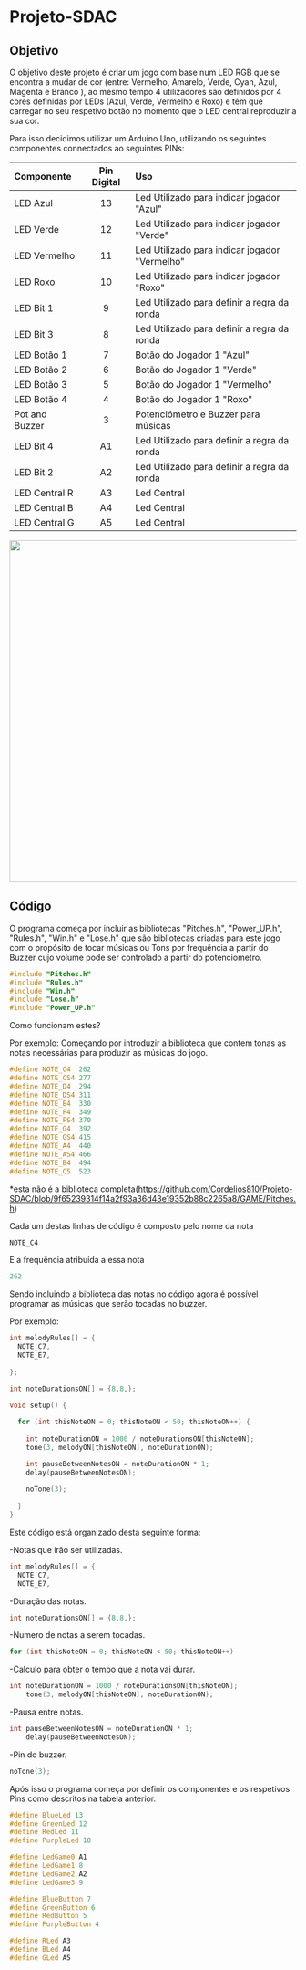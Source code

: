 # Projeto-SDAC

## Objetivo
O objetivo deste projeto é criar um jogo com base num LED RGB que se encontra a mudar de cor (entre: Vermelho, Amarelo, Verde, Cyan, Azul, Magenta e Branco ), ao mesmo tempo 4 utilizadores são definidos por 4 cores definidas por LEDs (Azul, Verde, Vermelho e Roxo) e têm que carregar no seu respetivo botão no momento que o LED central reproduzir a sua cor.

Para isso decidimos utilizar um Arduino Uno, utilizando os seguintes componentes connectados ao seguintes PINs:

<div align="center">
  
| Componente     | Pin Digital |      Uso     |
| :---           |     :---:   |     :---     |
| LED Azul       |      13     | Led Utilizado para indicar jogador "Azul"    |
| LED Verde      |      12     | Led Utilizado para indicar jogador "Verde"   |
| LED Vermelho   |      11     | Led Utilizado para indicar jogador "Vermelho"|
| LED Roxo       |      10     | Led Utilizado para indicar jogador "Roxo"    |
| LED Bit 1      |      9      | Led Utilizado para definir a regra da ronda  |
| LED Bit 3      |      8      | Led Utilizado para definir a regra da ronda  |
| LED Botão 1    |      7      | Botão do Jogador 1 "Azul"                    |
| LED Botão 2    |      6      | Botão do Jogador 1 "Verde"                   |
| LED Botão 3    |      5      | Botão do Jogador 1 "Vermelho"                |
| LED Botão 4    |      4      | Botão do Jogador 1 "Roxo"                    |
| Pot and Buzzer |      3      | Potenciómetro e Buzzer para músicas          |
| LED Bit 4      |      A1     | Led Utilizado para definir a regra da ronda  |
| LED Bit 2      |      A2     | Led Utilizado para definir a regra da ronda  |
| LED Central R  |      A3     | Led Central                                  |
| LED Central B  |      A4     | Led Central                                  |
| LED Central G  |      A5     | Led Central                                  |
  
  
<img src="https://github.com/PedroTorrado/Projeto-SDAC/blob/main/Images/Circuit.png" width="600"/>

</div>

## Código

O programa começa por incluir as bibliotecas "Pitches.h", "Power_UP.h", "Rules.h", "Win.h" e "Lose.h" que são bibliotecas criadas para este jogo com o propósito de tocar músicas ou Tons por frequência a partir do Buzzer cujo volume pode ser controlado a partir do potenciometro.

```C++
#include "Pitches.h"
#include "Rules.h"
#include "Win.h"
#include "Lose.h"
#include "Power_UP.h"
```
Como funcionam estes? 

Por exemplo: 
Começando por introduzir a biblioteca que contem tonas as notas necessárias para produzir as músicas do jogo.
```C++
#define NOTE_C4  262
#define NOTE_CS4 277
#define NOTE_D4  294
#define NOTE_DS4 311
#define NOTE_E4  330
#define NOTE_F4  349
#define NOTE_FS4 370
#define NOTE_G4  392
#define NOTE_GS4 415
#define NOTE_A4  440
#define NOTE_AS4 466
#define NOTE_B4  494
#define NOTE_C5  523
```
*esta não é a biblioteca completa(https://github.com/Cordelios810/Projeto-SDAC/blob/9f65239314f14a2f93a36d43e19352b88c2265a8/GAME/Pitches.h)

Cada um destas linhas de código é composto pelo nome da nota
```C++
NOTE_C4
```
E a frequência atribuída a essa nota
```C++
262
```
Sendo incluindo a biblioteca das notas no código agora é possível programar as músicas que serão tocadas no buzzer.

Por exemplo:
```C++
int melodyRules[] = {
  NOTE_C7,
  NOTE_E7,
  
};

int noteDurationsON[] = {8,8,};

void setup() {
  
  for (int thisNoteON = 0; thisNoteON < 50; thisNoteON++) {
  
    int noteDurationON = 1000 / noteDurationsON[thisNoteON];
    tone(3, melodyON[thisNoteON], noteDurationON);

    int pauseBetweenNotesON = noteDurationON * 1;
    delay(pauseBetweenNotesON);
    
    noTone(3);
    
  }
}
```
Este código está organizado desta seguinte forma: 

-Notas que irão ser utilizadas.
```C++
int melodyRules[] = {
  NOTE_C7,
  NOTE_E7,
```

-Duração das notas.
```C++
int noteDurationsON[] = {8,8,};
```

-Numero de notas a serem tocadas.
```C++
for (int thisNoteON = 0; thisNoteON < 50; thisNoteON++) 
```


-Calculo para obter o tempo que a nota vai durar.
```C++
int noteDurationON = 1000 / noteDurationsON[thisNoteON];
    tone(3, melodyON[thisNoteON], noteDurationON);
```


-Pausa entre notas.
```C++
int pauseBetweenNotesON = noteDurationON * 1;
    delay(pauseBetweenNotesON);
```


-Pin do buzzer.
```C++
noTone(3);
```

Após isso o programa começa por definir os componentes e os respetivos Pins como descritos na tabela anterior.

```C++
#define BlueLed 13
#define GreenLed 12
#define RedLed 11
#define PurpleLed 10

#define LedGame0 A1
#define LedGame1 8
#define LedGame2 A2
#define LedGame3 9

#define BlueButton 7
#define GreenButton 6
#define RedButton 5
#define PurpleButton 4

#define RLed A3
#define BLed A4
#define GLed A5
```
